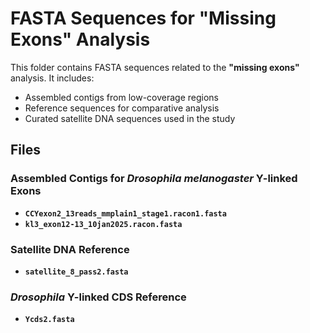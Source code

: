 # FASTA Sequences for "Missing Exons" Analysis

This folder contains FASTA sequences related to the **"missing exons"** analysis. It includes:
- Assembled contigs from low-coverage regions  
- Reference sequences for comparative analysis  
- Curated satellite DNA sequences used in the study  

## Files

### Assembled Contigs for *Drosophila melanogaster* Y-linked Exons
- **`CCYexon2_13reads_mmplain1_stage1.racon1.fasta`**  
- **`kl3_exon12-13_10jan2025.racon.fasta`**  

### Satellite DNA Reference
- **`satellite_8_pass2.fasta`**  

### *Drosophila* Y-linked CDS Reference
- **`Ycds2.fasta`**  
